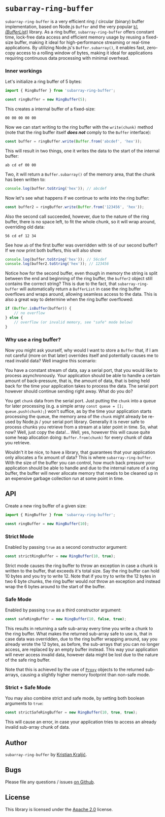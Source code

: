 # `subarray-ring-buffer`

`subarray-ring-buffer` is a very efficient ring / circular (binary) buffer implementation, based on Node.js `Buffer` and the very popular [`bl` *(BufferList)*](https://www.npmjs.com/package/bl) library. As a ring buffer, `subarray-ring-buffer` offers constant time, lock-free data access and efficient memory usage by reusing a fixed-size buffer, making it ideal for high-performance streaming or real-time applications. By utilizing Node.js's `Buffer.subarray()`, it enables fast, zero-copy access to a rolling window of bytes, making it ideal for applications requiring continuous data processing with minimal overhead.

### Inner workings

Let's initialize a ring buffer of 5 bytes: 

```js
import { RingBuffer } from 'subarray-ring-buffer';

const ringBuffer = new RingBuffer(5);
```

This creates a internal buffer of a fixed-size:

```hex
00 00 00 00 00
```

Now we can start writing to the ring buffer with the `write(chunk)` method (note that the ring buffer itself ***does not*** comply to the `Buffer` interface):

```js
const buffer = ringBuffer.write(Buffer.from('abcdef', 'hex'));
```

This will result in two things, one it writes the data to the start of the internal buffer:

```hex
ab cd ef 00 00
```

Two, it will return a `Buffer.subarray()` of the memory area, that the chunk has been written to:

```js
console.log(buffer.toString('hex')); // abcdef
```

Now let's see what happens if we continue to write into the ring buffer:

```js
const buffer2 = ringBuffer.write(Buffer.from('123456', 'hex'));
```

Also the second call succeeded, however, due to the nature of the ring buffer, there is no space left, to fit the whole chunk, so it will wrap around, overriding old data:

```hex
56 cd ef 12 34
```

See how `ab` of the first buffer was overridden with `56` of our second buffer? If we now print both buffers, this will also show:

```js
console.log(buffer.toString('hex')); // 56cdef
console.log(buffer2.toString('hex')); // 123456
```

Notice how for the second buffer, even though in memory the string is split between the end and beginning of the ring buffer, the `buffer2` object still contains the correct string? This is due to the fact, that `subarray-ring-buffer` will automatically return a `BufferList` in case the ring buffer overflows and wraps around, allowing seamless access to the data. This is also a great way to determine when the ring buffer overflowed:

```js
if (Buffer.isBuffer(buffer)) {
    // no overflow
} else {
    // overflow (or invalid memory, see "safe" mode below)
}
```

### Why use a ring buffer?

Now you might ask yourself, why would I want to store a `Buffer` that, if I am not careful (more on that later) overrides itself and potentially causes me to read invalid data? Well imagine this scenario:

You have a constant stream of data, say a serial port, that you would like to process asynchronously. Your application should be able to handle a certain amount of back-pressure, that is, the amount of data, that is being held back for the time your application takes to process the data. The serial port however should continue sending right away. What do you do?

You get `chunk` data from the serial port. Just putting the `chunk` into a queue for later processing (e.g. a simple array `const queue = []; queue.push(chunk);`) won't suffice, as by the time your application starts processing the queue, the memory area of the `chunk` might already be re-used by Node.js / your serial port library. Generally it is never safe to process chunks you retrieve from a stream at a later point in time. So, what now? Well, just copy the data!... Well, yes, however this will cause quite some heap allocation doing: `Buffer.from(chunk)` for every chunk of data you retrieve.

Wouldn't it be nice, to have a library, that guarantees that your application only allocates a fix amount of data? This is where `subarray-ring-buffer`. With the size of the buffer you can control, how much back pressure your application should be able to handle and due to the internal nature of a ring buffer, the buffer will never allocate memory that needs to be cleaned up in an expensive garbage collection run at some point in time.

## API

Create a new ring buffer of a given size:

```js
import { RingBuffer } from 'subarray-ring-buffer';

const ringBuffer = new RingBuffer(10);
```

### Strict Mode

Enabled by passing `true` as a second constructor argument:

```js
const strictRingBuffer = new RingBuffer(10, true);
```

Strict mode causes the ring buffer to throw an exception in case a chunk is written to the buffer, that exceeds it's total size. Say the ring buffer can hold 10 bytes and you try to write 12. Note that if you try to write the 12 bytes in two 6 byte chunks, the ring buffer would *not* throw an exception and instead wrap the 6 bytes around to the start of the buffer.

### Safe Mode

Enabled by passing `true` as a third constructor argument:

```js
const safeRingBuffer = new RingBuffer(10, false, true);
```

This results in returning a safe sub-array every time you write a chunk to the ring buffer. What makes the returned sub-array safe to use is, that in case data was overridden, due to the ring buffer wrapping around, say you already wrote the 12 bytes, as before, the sub-arrays that you can no longer access, are replaced by an empty buffer instead. This way your application will never access invalid data, however data might be lost due to the nature of the safe ring buffer.

Note that this is achieved by the use of [`Proxy`](https://developer.mozilla.org/en-US/docs/Web/JavaScript/Reference/Global_Objects/Proxy) objects to the returned sub-arrays, causing a slightly higher memory footprint than non-safe mode.

### Strict + Safe Mode

You may also combine strict and safe mode, by setting both boolean arguments to `true`:

```js
const strictSafeRingBuffer = new RingBuffer(10, true, true);
```

This will cause an error, in case your application tries to access an already invalid sub-array chunk of data.

## Author

`subarray-ring-buffer` by [Kristian Kraljić](https://kra.lc/).

## Bugs

Please file any questions / issues [on Github](https://github.com/kristian/subarray-ring-buffer/issues).

## License

This library is licensed under the [Apache 2.0](LICENSE) license.
